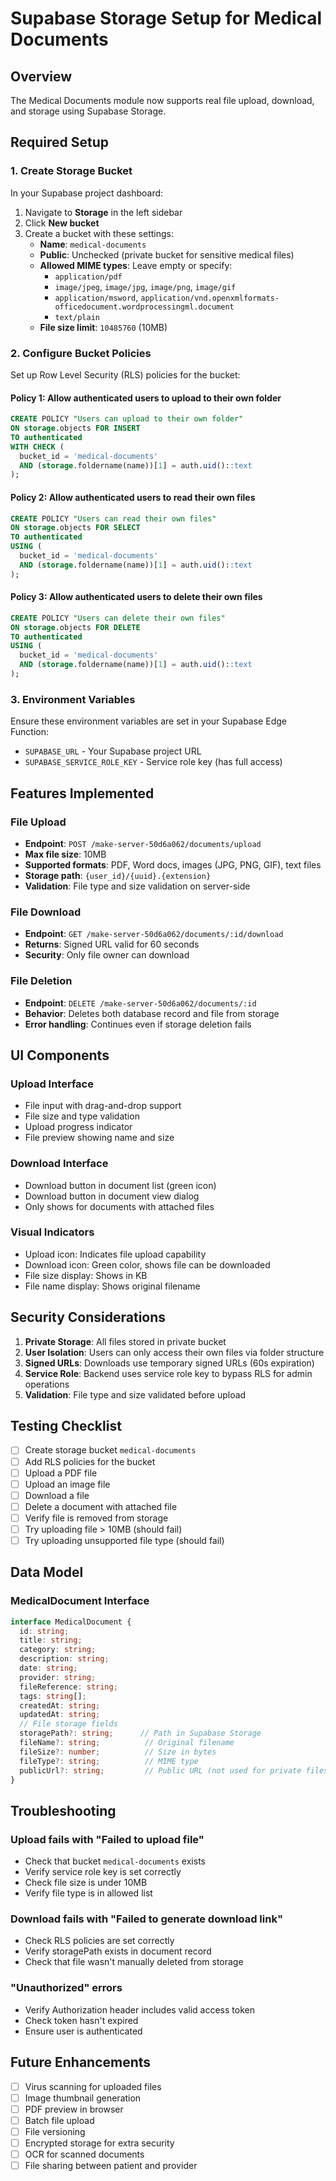 # Supabase Storage Setup for Medical Documents

## Overview
The Medical Documents module now supports real file upload, download, and storage using Supabase Storage.

## Required Setup

### 1. Create Storage Bucket

In your Supabase project dashboard:

1. Navigate to **Storage** in the left sidebar
2. Click **New bucket**
3. Create a bucket with these settings:
   - **Name**: `medical-documents`
   - **Public**: Unchecked (private bucket for sensitive medical files)
   - **Allowed MIME types**: Leave empty or specify:
     - `application/pdf`
     - `image/jpeg`, `image/jpg`, `image/png`, `image/gif`
     - `application/msword`, `application/vnd.openxmlformats-officedocument.wordprocessingml.document`
     - `text/plain`
   - **File size limit**: `10485760` (10MB)

### 2. Configure Bucket Policies

Set up Row Level Security (RLS) policies for the bucket:

#### Policy 1: Allow authenticated users to upload to their own folder
```sql
CREATE POLICY "Users can upload to their own folder"
ON storage.objects FOR INSERT
TO authenticated
WITH CHECK (
  bucket_id = 'medical-documents'
  AND (storage.foldername(name))[1] = auth.uid()::text
);
```

#### Policy 2: Allow authenticated users to read their own files
```sql
CREATE POLICY "Users can read their own files"
ON storage.objects FOR SELECT
TO authenticated
USING (
  bucket_id = 'medical-documents'
  AND (storage.foldername(name))[1] = auth.uid()::text
);
```

#### Policy 3: Allow authenticated users to delete their own files
```sql
CREATE POLICY "Users can delete their own files"
ON storage.objects FOR DELETE
TO authenticated
USING (
  bucket_id = 'medical-documents'
  AND (storage.foldername(name))[1] = auth.uid()::text
);
```

### 3. Environment Variables

Ensure these environment variables are set in your Supabase Edge Function:
- `SUPABASE_URL` - Your Supabase project URL
- `SUPABASE_SERVICE_ROLE_KEY` - Service role key (has full access)

## Features Implemented

### File Upload
- **Endpoint**: `POST /make-server-50d6a062/documents/upload`
- **Max file size**: 10MB
- **Supported formats**: PDF, Word docs, images (JPG, PNG, GIF), text files
- **Storage path**: `{user_id}/{uuid}.{extension}`
- **Validation**: File type and size validation on server-side

### File Download
- **Endpoint**: `GET /make-server-50d6a062/documents/:id/download`
- **Returns**: Signed URL valid for 60 seconds
- **Security**: Only file owner can download

### File Deletion
- **Endpoint**: `DELETE /make-server-50d6a062/documents/:id`
- **Behavior**: Deletes both database record and file from storage
- **Error handling**: Continues even if storage deletion fails

## UI Components

### Upload Interface
- File input with drag-and-drop support
- File size and type validation
- Upload progress indicator
- File preview showing name and size

### Download Interface
- Download button in document list (green icon)
- Download button in document view dialog
- Only shows for documents with attached files

### Visual Indicators
- Upload icon: Indicates file upload capability
- Download icon: Green color, shows file can be downloaded
- File size display: Shows in KB
- File name display: Shows original filename

## Security Considerations

1. **Private Storage**: All files stored in private bucket
2. **User Isolation**: Users can only access their own files via folder structure
3. **Signed URLs**: Downloads use temporary signed URLs (60s expiration)
4. **Service Role**: Backend uses service role key to bypass RLS for admin operations
5. **Validation**: File type and size validated before upload

## Testing Checklist

- [ ] Create storage bucket `medical-documents`
- [ ] Add RLS policies for the bucket
- [ ] Upload a PDF file
- [ ] Upload an image file
- [ ] Download a file
- [ ] Delete a document with attached file
- [ ] Verify file is removed from storage
- [ ] Try uploading file > 10MB (should fail)
- [ ] Try uploading unsupported file type (should fail)

## Data Model

### MedicalDocument Interface
```typescript
interface MedicalDocument {
  id: string;
  title: string;
  category: string;
  description: string;
  date: string;
  provider: string;
  fileReference: string;
  tags: string[];
  createdAt: string;
  updatedAt: string;
  // File storage fields
  storagePath?: string;      // Path in Supabase Storage
  fileName?: string;          // Original filename
  fileSize?: number;          // Size in bytes
  fileType?: string;          // MIME type
  publicUrl?: string;         // Public URL (not used for private files)
}
```

## Troubleshooting

### Upload fails with "Failed to upload file"
- Check that bucket `medical-documents` exists
- Verify service role key is set correctly
- Check file size is under 10MB
- Verify file type is in allowed list

### Download fails with "Failed to generate download link"
- Check RLS policies are set correctly
- Verify storagePath exists in document record
- Check that file wasn't manually deleted from storage

### "Unauthorized" errors
- Verify Authorization header includes valid access token
- Check token hasn't expired
- Ensure user is authenticated

## Future Enhancements

- [ ] Virus scanning for uploaded files
- [ ] Image thumbnail generation
- [ ] PDF preview in browser
- [ ] Batch file upload
- [ ] File versioning
- [ ] Encrypted storage for extra security
- [ ] OCR for scanned documents
- [ ] File sharing between patient and provider
